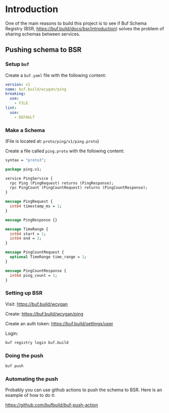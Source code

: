 # Introduction

One of the main reasons to build this project is to see if Buf Schema Registry (BSR, https://buf.build/docs/bsr/introduction) solves
the problem of sharing schemas between services.

## Pushing schema to BSR

### Setup `buf`

Create a `buf.yaml` file with the following content:

```yaml
version: v1
name: buf.build/wcygan/ping
breaking:
  use:
    - FILE
lint:
  use:
    - DEFAULT
```

### Make a Schema

(File is located at: `proto/ping/v1/ping.proto`)

Create a file called `ping.proto` with the following content:

```proto
syntax = "proto3";

package ping.v1;

service PingService {
  rpc Ping (PingRequest) returns (PingResponse);
  rpc PingCount (PingCountRequest) returns (PingCountResponse);
}

message PingRequest {
  int64 timestamp_ms = 1;
}

message PingResponse {}

message TimeRange {
  int64 start = 1;
  int64 end = 2;
}

message PingCountRequest {
  optional TimeRange time_range = 1;
}

message PingCountResponse {
  int64 ping_count = 1;
}
```

### Setting up BSR 

Visit: https://buf.build/wcygan

Create: https://buf.build/wcygan/ping

Create an auth token: https://buf.build/settings/user

Login:

```bash
buf registry login buf.build
```

### Doing the push

```bash
buf push
```

### Automating the push

Probably you can use github actions to push the schema to BSR. Here is an example of how to do it:

https://github.com/bufbuild/buf-push-action